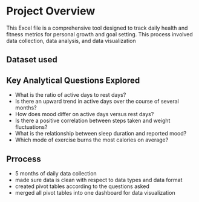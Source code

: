 # Project Overview
This Excel file is a comprehensive tool designed to track daily health and fitness metrics for personal growth and goal setting. This process involved data collection, data analysis, and data visualization

## Dataset used

## Key Analytical Questions Explored
- What is the ratio of active days to rest days?
- Is there an upward trend in active days over the course of several months?
- How does mood differ on active days versus rest days?
- Is there a positive correlation between steps taken and weight fluctuations?
- What is the relationship between sleep duration and reported mood?
- Which mode of exercise burns the most calories on average?

## Prrocess
- 5 months of daily data collection
- made sure data is clean with respect to data types and data format
- created pivot tables according to the questions asked
- merged all pivot tables into one dashboard for data visualization



